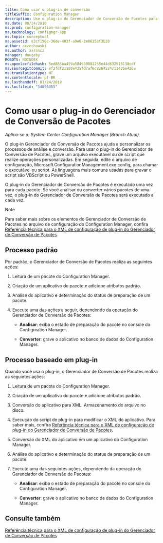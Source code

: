 ```yaml
---
title: Como usar o plug-in de conversão
titleSuffix: Configuration Manager
description: Use o plug-in do Gerenciador de Conversão de Pacotes para personalizar os processos de análise e conversão.
ms.date: 08/24/2018
ms.prod: configuration-manager
ms.technology: configmgr-app
ms.topic: conceptual
ms.assetid: 83cf156c-36de-483f-a9e6-2e06158f3b20
author: aczechowski
ms.author: aaroncz
manager: dougeby
ROBOTS: NOINDEX
ms.openlocfilehash: 5ed885ba459a584939881235e44d632515138cdf
ms.sourcegitcommit: ef3fdf21180e43afd7af6c8264524711435e426e
ms.translationtype: HT
ms.contentlocale: pt-BR
ms.lasthandoff: 01/24/2019
ms.locfileid: "54896355"
---
```

# <a name="how-to-use-the-package-conversion-manager-plug-in"></a>Como usar o plug-in do Gerenciador de Conversão de Pacotes

*Aplica-se a: System Center Configuration Manager (Branch Atual)*

<!--1357861-->

O plug-in Gerenciador de Conversão de Pacotes ajuda a personalizar os processos de análise e conversão. Para usar o plug-in do Gerenciador de Conversão de Pacotes, grave um arquivo executável ou de script que realize operações personalizadas. Em seguida, edite o arquivo de configuração, Microsoft.ConfigurationManagement.exe.config, para chamar o executável ou script. As linguagens mais comuns usadas para gravar o script são VBScript ou PowerShell.

O plug-in do Gerenciador de Conversão de Pacotes é executado uma vez para cada pacote. Se você analisar ou converter vários pacotes de uma vez, o plug-in do Gerenciador de Conversão de Pacotes será executado a cada vez.

> [!NOTE]  
> Para saber mais sobre os elementos do Gerenciador de Conversão de Pacotes no arquivo de configuração do Configuration Manager, confira [Referência técnica para o XML de configuração de plug-in do Gerenciador de Conversão de Pacotes](/sccm/apps/pcm/plugin-config-xml).



## <a name="default-process"></a>Processo padrão

Por padrão, o Gerenciador de Conversão de Pacotes realiza as seguintes ações:

1.  Leitura de um pacote do Configuration Manager.  

2.  Criação de um aplicativo do pacote e adicione atributos padrão.  

3.  Análise do aplicativo e determinação do status de preparação de um pacote.  

4.  Execute uma das ações a seguir, dependendo da operação do Gerenciador de Conversão de Pacotes:  

    - **Analisar**: exiba o estado de preparação do pacote no console do Configuration Manager.  

    - **Converter**: grave o aplicativo no banco de dados do Configuration Manager.  


## <a name="plug-in-based-process"></a>Processo baseado em plug-in 

Quando você usa o plug-in, o Gerenciador de Conversão de Pacotes realiza as seguintes ações:

1.  Leitura de um pacote do Configuration Manager.  

2.  Criação de um aplicativo do pacote e adicione atributos padrão.  

3.  Conversão do aplicativo para XML. Armazenamento do arquivo no disco.  

4.  Execução do script de plug-in para modificar o XML do aplicativo. Para saber mais, confira [Referência técnica para o XML de configuração de plug-in do Gerenciador de Conversão de Pacotes](/sccm/apps/pcm/plugin-config-xml).  

5.  Conversão do XML do aplicativo em um aplicativo do Configuration Manager.  

6.  Análise do aplicativo e determinação do status de preparação de um pacote.  

7.  Execute uma das seguintes ações, dependendo da operação do Gerenciador de Conversão de Pacotes:  

    - **Analisar**: exiba o estado de preparação do pacote no console do Configuration Manager.  

    - **Converter**: grave o aplicativo no banco de dados do Configuration Manager.  



## <a name="see-also"></a>Consulte também

[Referência técnica para o XML de configuração de plug-in do Gerenciador de Conversão de Pacotes](/sccm/apps/pcm/plugin-config-xml)
